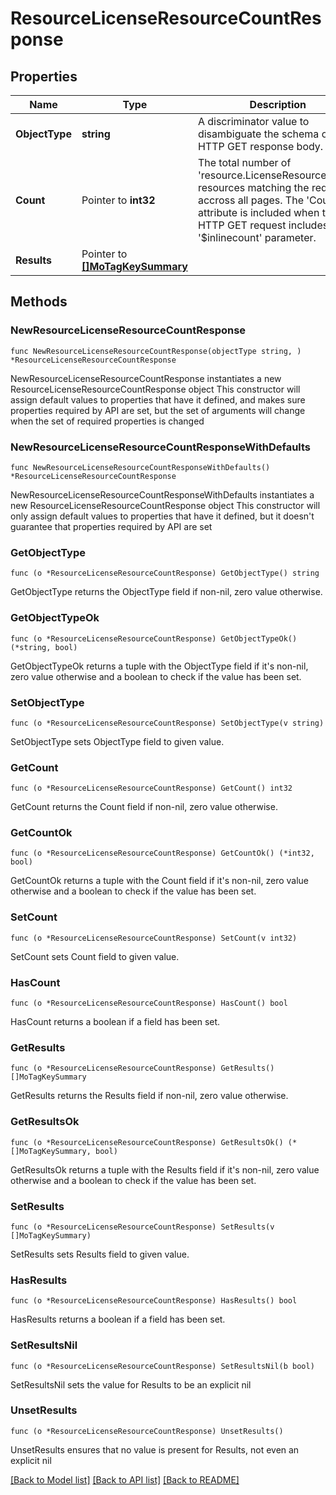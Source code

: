 # ResourceLicenseResourceCountResponse

## Properties

Name | Type | Description | Notes
------------ | ------------- | ------------- | -------------
**ObjectType** | **string** | A discriminator value to disambiguate the schema of a HTTP GET response body. | 
**Count** | Pointer to **int32** | The total number of &#39;resource.LicenseResourceCount&#39; resources matching the request, accross all pages. The &#39;Count&#39; attribute is included when the HTTP GET request includes the &#39;$inlinecount&#39; parameter. | [optional] 
**Results** | Pointer to [**[]MoTagKeySummary**](MoTagKeySummary.md) |  | [optional] 

## Methods

### NewResourceLicenseResourceCountResponse

`func NewResourceLicenseResourceCountResponse(objectType string, ) *ResourceLicenseResourceCountResponse`

NewResourceLicenseResourceCountResponse instantiates a new ResourceLicenseResourceCountResponse object
This constructor will assign default values to properties that have it defined,
and makes sure properties required by API are set, but the set of arguments
will change when the set of required properties is changed

### NewResourceLicenseResourceCountResponseWithDefaults

`func NewResourceLicenseResourceCountResponseWithDefaults() *ResourceLicenseResourceCountResponse`

NewResourceLicenseResourceCountResponseWithDefaults instantiates a new ResourceLicenseResourceCountResponse object
This constructor will only assign default values to properties that have it defined,
but it doesn't guarantee that properties required by API are set

### GetObjectType

`func (o *ResourceLicenseResourceCountResponse) GetObjectType() string`

GetObjectType returns the ObjectType field if non-nil, zero value otherwise.

### GetObjectTypeOk

`func (o *ResourceLicenseResourceCountResponse) GetObjectTypeOk() (*string, bool)`

GetObjectTypeOk returns a tuple with the ObjectType field if it's non-nil, zero value otherwise
and a boolean to check if the value has been set.

### SetObjectType

`func (o *ResourceLicenseResourceCountResponse) SetObjectType(v string)`

SetObjectType sets ObjectType field to given value.


### GetCount

`func (o *ResourceLicenseResourceCountResponse) GetCount() int32`

GetCount returns the Count field if non-nil, zero value otherwise.

### GetCountOk

`func (o *ResourceLicenseResourceCountResponse) GetCountOk() (*int32, bool)`

GetCountOk returns a tuple with the Count field if it's non-nil, zero value otherwise
and a boolean to check if the value has been set.

### SetCount

`func (o *ResourceLicenseResourceCountResponse) SetCount(v int32)`

SetCount sets Count field to given value.

### HasCount

`func (o *ResourceLicenseResourceCountResponse) HasCount() bool`

HasCount returns a boolean if a field has been set.

### GetResults

`func (o *ResourceLicenseResourceCountResponse) GetResults() []MoTagKeySummary`

GetResults returns the Results field if non-nil, zero value otherwise.

### GetResultsOk

`func (o *ResourceLicenseResourceCountResponse) GetResultsOk() (*[]MoTagKeySummary, bool)`

GetResultsOk returns a tuple with the Results field if it's non-nil, zero value otherwise
and a boolean to check if the value has been set.

### SetResults

`func (o *ResourceLicenseResourceCountResponse) SetResults(v []MoTagKeySummary)`

SetResults sets Results field to given value.

### HasResults

`func (o *ResourceLicenseResourceCountResponse) HasResults() bool`

HasResults returns a boolean if a field has been set.

### SetResultsNil

`func (o *ResourceLicenseResourceCountResponse) SetResultsNil(b bool)`

 SetResultsNil sets the value for Results to be an explicit nil

### UnsetResults
`func (o *ResourceLicenseResourceCountResponse) UnsetResults()`

UnsetResults ensures that no value is present for Results, not even an explicit nil

[[Back to Model list]](../README.md#documentation-for-models) [[Back to API list]](../README.md#documentation-for-api-endpoints) [[Back to README]](../README.md)



